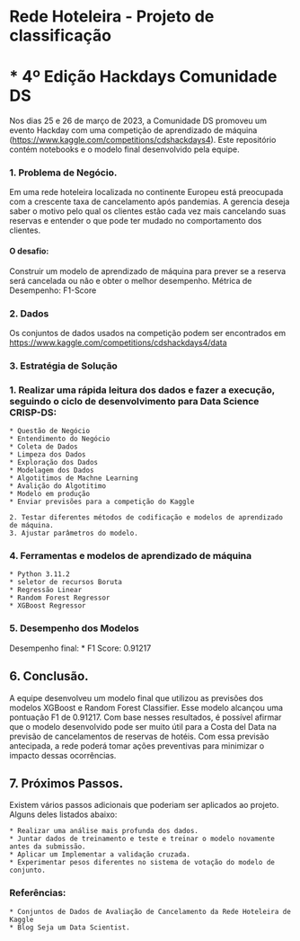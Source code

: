 # Rede Hoteleira - Projeto de classificação

#  * 4º Edição Hackdays Comunidade DS

Nos dias 25 e 26 de março de 2023, a Comunidade DS promoveu um evento Hackday com uma competição de aprendizado de máquina (https://www.kaggle.com/competitions/cdshackdays4).
Este repositório contém notebooks e o modelo final desenvolvido pela equipe.

### 1. Problema de Negócio.

Em uma rede hoteleira  localizada no continente Europeu está preocupada com a crescente taxa de cancelamento após pandemias.
A gerencia deseja saber o motivo pelo qual os clientes estão cada vez mais cancelando suas reservas e entender o que pode ter mudado no comportamento dos clientes.

####  O desafio: 
Construir um modelo de aprendizado de máquina para prever se a reserva será cancelada ou não e obter o melhor desempenho.
Métrica de Desempenho: F1-Score

### 2. Dados
Os conjuntos de dados usados na competição podem ser encontrados em https://www.kaggle.com/competitions/cdshackdays4/data
### 3. Estratégia de Solução

### 1. Realizar uma rápida leitura dos dados e fazer a execução, seguindo o ciclo de desenvolvimento para Data Science CRISP-DS:

    * Questão de Negócio
    * Entendimento do Negócio
    * Coleta de Dados
    * Limpeza dos Dados
    * Exploração dos Dados
    * Modelagem dos Dados
    * Algotitimos de Machne Learning
    * Avalição do Algotitimo
    * Modelo em produção
    * Enviar previsões para a competição do Kaggle
    
    2. Testar diferentes métodos de codificação e modelos de aprendizado de máquina.
    3. Ajustar parâmetros do modelo.
    
### 4. Ferramentas e modelos de aprendizado de máquina
    * Python 3.11.2
    * seletor de recursos Boruta
    * Regressão Linear
    * Random Forest Regressor
    * XGBoost Regressor
   

### 5. Desempenho dos Modelos
Desempenho final:
    * F1 Score: 0.91217
    
## 6. Conclusão.
A equipe desenvolveu um modelo final que utilizou as previsões dos modelos XGBoost e Random Forest Classifier. Esse modelo alcançou uma pontuação F1 de 0.91217. Com base nesses resultados, é possível afirmar que o modelo desenvolvido pode ser muito útil para a Costa del Data na previsão de cancelamentos de reservas de hotéis. Com essa previsão antecipada, a rede poderá tomar ações preventivas para minimizar o impacto dessas ocorrências.

## 7. Próximos Passos.
Existem vários passos adicionais que poderiam ser aplicados ao projeto. Alguns deles listados abaixo:

    * Realizar uma análise mais profunda dos dados.
    * Juntar dados de treinamento e teste e treinar o modelo novamente antes da submissão.
    * Aplicar um Implementar a validação cruzada.
    * Experimentar pesos diferentes no sistema de votação do modelo de conjunto.

### Referências:
    * Conjuntos de Dados de Avaliação de Cancelamento da Rede Hoteleira de Kaggle
    * Blog Seja um Data Scientist.
